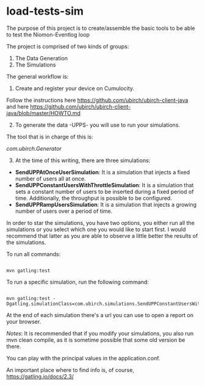 # load-tests-sim

The purpose of this project is to create/assemble the basic tools to be able to test the Niomon-Eventlog loop

The project is comprised of two kinds of groups:

1. The Data Generation
2. The Simulations

The general workflow is:

1. Create and register your device on Cumulocity.

Follow the instructions here https://github.com/ubirch/ubirch-client-java and here https://github.com/ubirch/ubirch-client-java/blob/master/HOWTO.md

2. To generate the data -UPPS- you will use to run your simulations.

The tool that is in charge of this is:

*com.ubirch.Generator*

3. At the time of this writing, there are three simulations:

* **SendUPPAtOnceUserSimulation**: It is a simulation that injects a fixed number of users all at once. 
* **SendUPPConstantUsersWithThrottleSimulation**: It is a simulation that sets a constant number of users to be inserted during a fixed period of time.
Additionally, the throughput is possible to be configured. 
* **SendUPPRampUsersSimulation**: It is a simulation that injects a growing number of users over a period of time.


In order to star the simulations, you have two options, you either run all the simulations or you select which one you would like to start first.
I would recommend that latter as you are able to observe a little better the results of the simulations.

To run all commands:

```shell

mvn gatling:test

```

To run a specific simulation, run the following command:

```shell

mvn gatling:test -Dgatling.simulationClass=com.ubirch.simulations.SendUPPConstantUsersWithThrottleSimulation

```

At the end of each simulation there's a url you can use to open a report on your browser.

*Notes*: It is recommended that if you modify your simulations, you also run mvn clean compile, as it is sometime possible that 
some old version be there. 

You can play with the principal values in the application.conf.

An important place where to find info is, of course, https://gatling.io/docs/2.3/



